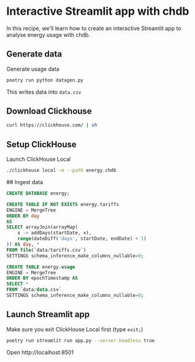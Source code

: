 # Interactive Streamlit app with chdb

In this recipe, we'll learn how to create an interactive Streamlit app to analyse energy usage with chdb.

## Generate data

Generate usage data

```bash
poetry run python datagen.py
```

This writes data into `data.csv`

## Download Clickhouse

```bash
curl https://clickhouse.com/ | sh
```

## Setup ClickHouse

Launch ClickHouse Local

```bash
./clickhouse local -m --path energy.chdb
```


## Ingest data

```sql
CREATE DATABASE energy;
```

```sql
CREATE TABLE IF NOT EXISTS energy.tariffs 
ENGINE = MergeTree
ORDER BY day 
AS
SELECT arrayJoin(arrayMap(
    x -> addDays(startDate, x),
    range(dateDiff('days', startDate, endDate) + 1)
)) AS day, *
FROM file(`data/tariffs.csv`)
SETTINGS schema_inference_make_columns_nullable=0;
```

```sql
CREATE TABLE energy.usage
ENGINE = MergeTree
ORDER BY epochTimestamp AS
SELECT *
FROM `data/data.csv`
SETTINGS schema_inference_make_columns_nullable=0;
```

## Launch Streamlit app

Make sure you exit ClickHouse Local first (type `exit;`)

```bash
poetry run streamlit run app.py --server.headless true
```

Open http://localhost:8501